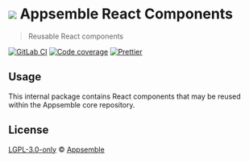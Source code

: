 # ![](https://gitlab.com/appsemble/appsemble/-/raw/0.20.16/config/assets/logo.svg) Appsemble React Components

> Reusable React components

[![GitLab CI](https://gitlab.com/appsemble/appsemble/badges/0.20.16/pipeline.svg)](https://gitlab.com/appsemble/appsemble/-/releases/0.20.16)
[![Code coverage](https://codecov.io/gl/appsemble/appsemble/branch/0.20.16/graph/badge.svg)](https://codecov.io/gl/appsemble/appsemble)
[![Prettier](https://img.shields.io/badge/code_style-prettier-ff69b4.svg)](https://prettier.io)

## Usage

This internal package contains React components that may be reused within the Appsemble core
repository.

## License

[LGPL-3.0-only](https://gitlab.com/appsemble/appsemble/-/blob/0.20.16/LICENSE.md) ©
[Appsemble](https://appsemble.com)
